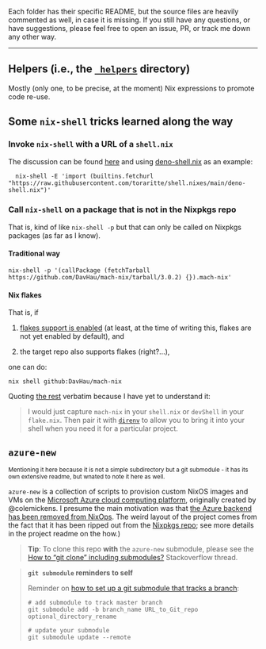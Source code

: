 Each folder has their specific README, but the source files are heavily commented as well, in case it is missing. If you still have any questions, or have suggestions, please feel free to open an issue, PR, or track me down any other way.

---

## Helpers (i.e., the [`_helpers`](./_helpers) directory)

Mostly (only one, to be precise, at the moment) Nix expressions to promote code re-use.

## Some `nix-shell` tricks learned along the way

### Invoke `nix-shell` with a URL of a `shell.nix`

The discussion can be found [here](https://discourse.nixos.org/t/how-to-invoke-nix-shell-with-the-contents-of-an-url-e-g-a-raw-github-link/12281) and using [deno-shell.nix](./deno-shell.nix) as an example:

```shell
  nix-shell -E 'import (builtins.fetchurl "https://raw.githubusercontent.com/toraritte/shell.nixes/main/deno-shell.nix")'
```

### Call `nix-shell` on a package that is not in the Nixpkgs repo

That is, kind of like `nix-shell -p` but that can only be called on Nixpkgs packages (as far as I know).

#### Traditional way

```shell
nix-shell -p '(callPackage (fetchTarball https://github.com/DavHau/mach-nix/tarball/3.0.2) {}).mach-nix'
```

#### Nix flakes

That is, if 

  1. [flakes support is enabled](https://nixos.wiki/wiki/Flakes#:~:text=Installing%20flakes) (at least, at the time of writing this, flakes are not yet enabled by default), and 
  
  2. the target repo also supports flakes (right?...),

one can do:

```shell
nix shell github:DavHau/mach-nix
```

Quoting [the rest](https://discourse.nixos.org/t/how-to-invoke-nix-shell-p-for-packages-not-in-nixpkgs/12475/3) verbatim because I have yet to understand it:

> I would just capture `mach-nix` in your `shell.nix` or `devShell` in your `flake.nix`. Then pair it with [`direnv`](https://direnv.net/) to allow you to bring it into your shell when you need it for a particular project.

## `azure-new`

<sup>Mentioning it here because it is not a simple subdirectory but a git submodule - it has its own extensive readme, but wnated to note it here as well.</sup>

`azure-new` is a collection of scripts to provision custom NixOS images and VMs on the [Microsoft Azure cloud computing platform](https://azure.microsoft.com/en-us/), originally created by @colemickens. I presume the main motivation was that [the Azure backend has been removed from NixOps](https://github.com/NixOS/nixops/pull/1131). The weird layout of the project comes from the fact that it has been ripped out from the [Nixpkgs repo](https://github.com/toraritte/nixpkgs); see more details in the project readme on the how.)

> **Tip**: To clone this repo **with** the `azure-new` submodule, please see the [How to “git clone” including submodules?](https://stackoverflow.com/questions/3796927/how-to-git-clone-including-submodules) Stackoverflow thread.

> **`git submodule` reminders to self**  
> 
> Reminder on [how to set up a git submodule that tracks a branch](https://stackoverflow.com/a/15782629/1498178):
> 
> ```text
> # add submodule to track master branch
> git submodule add -b branch_name URL_to_Git_repo optional_directory_rename
> 
> # update your submodule
> git submodule update --remote 
> ```
